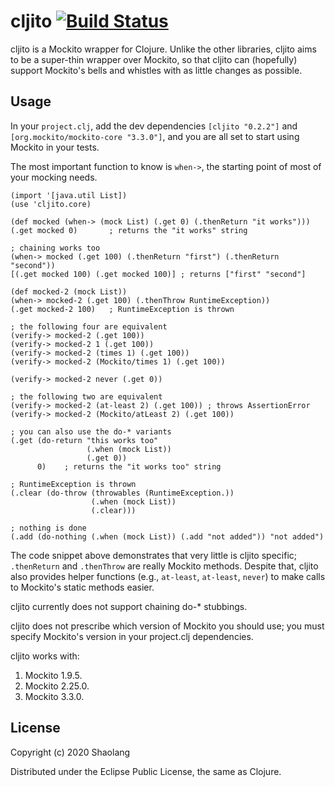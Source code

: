 # cljito [![Build Status](https://travis-ci.org/shaolang/cljito.png)](https://travis-ci.org/shaolang/cljito)
cljito is a Mockito wrapper for Clojure. Unlike the other libraries,
cljito aims to be a super-thin wrapper over Mockito, so that
cljito can (hopefully) support Mockito's bells and whistles
with as little changes as possible.

## Usage

In your `project.clj`, add the dev dependencies `[cljito "0.2.2"]`
and `[org.mockito/mockito-core "3.3.0"]`,
and you are all set to start using Mockito in your tests.

The most important function to know is `when->`, the starting point of
most of your mocking needs.

    (import '[java.util List])
    (use 'cljito.core)

    (def mocked (when-> (mock List) (.get 0) (.thenReturn "it works")))
    (.get mocked 0)       ; returns the "it works" string

    ; chaining works too
    (when-> mocked (.get 100) (.thenReturn "first") (.thenReturn "second"))
    [(.get mocked 100) (.get mocked 100)] ; returns ["first" "second"]

    (def mocked-2 (mock List))
    (when-> mocked-2 (.get 100) (.thenThrow RuntimeException))
    (.get mocked-2 100)   ; RuntimeException is thrown

    ; the following four are equivalent
    (verify-> mocked-2 (.get 100))
    (verify-> mocked-2 1 (.get 100))
    (verify-> mocked-2 (times 1) (.get 100))
    (verify-> mocked-2 (Mockito/times 1) (.get 100))

    (verify-> mocked-2 never (.get 0))

    ; the following two are equivalent
    (verify-> mocked-2 (at-least 2) (.get 100)) ; throws AssertionError
    (verify-> mocked-2 (Mockito/atLeast 2) (.get 100))

    ; you can also use the do-* variants
    (.get (do-return "this works too"
                     (.when (mock List))
                     (.get 0))
          0)    ; returns the "it works too" string

    ; RuntimeException is thrown
    (.clear (do-throw (throwables (RuntimeException.))
                      (.when (mock List))
                      (.clear)))

    ; nothing is done
    (.add (do-nothing (.when (mock List)) (.add "not added")) "not added")

The code snippet above demonstrates that very little is
cljito specific; `.thenReturn` and `.thenThrow` are really Mockito
methods. Despite that, cljito also provides helper functions (e.g.,
`at-least`, `at-least`, `never`) to make calls to Mockito's static
methods easier.

cljito currently does not support chaining do-* stubbings.

cljito does not prescribe which version of Mockito you should use;
you must specify Mockito's version in your project.clj dependencies.

cljito works with:

1. Mockito 1.9.5.
2. Mockito 2.25.0.
3. Mockito 3.3.0.

## License

Copyright (c) 2020 Shaolang

Distributed under the Eclipse Public License, the same as Clojure.
